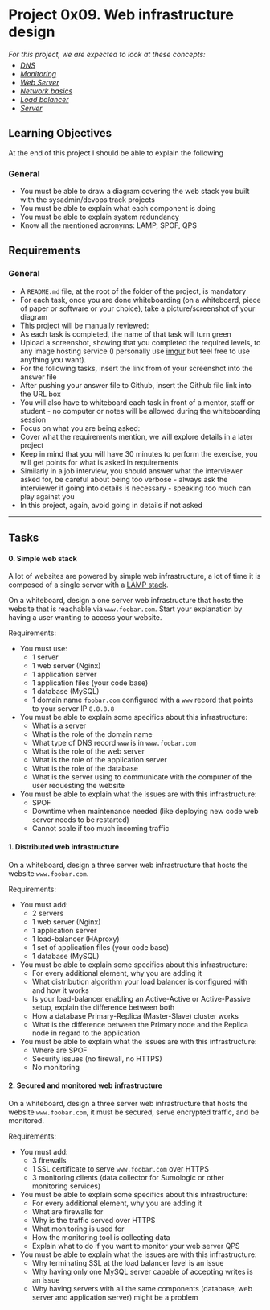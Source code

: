 <h1 class="gap">Project 0x09. Web infrastructure design</h1>
  <div class="gap formatted-content">
      <p style="margin-bottom: 0"><em>For this project, we are expected to look at these concepts:</em></p>
      <ul style="margin-top: 5px">
          <li>
            <em><a href="/concepts/12">DNS</a></em>
          </li>
          <li>
            <em><a href="/concepts/13">Monitoring</a></em>
          </li>
          <li>
            <em><a href="/concepts/17">Web Server</a></em>
          </li>
          <li>
            <em><a href="/concepts/33">Network basics</a></em>
          </li>
          <li>
            <em><a href="/concepts/46">Load balancer</a></em>
          </li>
          <li>
            <em><a href="/concepts/67">Server</a></em>
          </li>
      </ul>
    </div>

<h2>Learning Objectives</h2>
<p> At the end of this project I should be able to explain the following</p>
<h3>General</h3>

<ul>
<li>You must be able to draw a diagram covering the web stack you built with the sysadmin/devops track projects</li>
<li>You must be able to explain what each component is doing</li>
<li>You must be able to explain system redundancy</li>
<li>Know all the mentioned acronyms: LAMP, SPOF, QPS</li>
</ul>

<h2>Requirements</h2>

<h3>General</h3>

<ul>
<li>A <code>README.md</code> file, at the root of the folder of the project, is mandatory</li>
<li>For each task, once you are done whiteboarding (on a whiteboard, piece of paper or software or your choice), take a picture/screenshot of your diagram</li>
<li>This project will be manually reviewed:</li>
<li>As each task is completed, the name of that task will turn green</li>
<li>Upload a screenshot, showing that you completed the required levels, to any image hosting service (I personally use <a href="/rltoken/QorG0rvw1PzqWBVrqWW6Sg" title="imgur" target="_blank">imgur</a> but feel free to use anything you want). </li>
<li>For the following tasks, insert the link from of your screenshot into the answer file </li>
<li>After pushing your answer file to Github, insert the Github file link into the URL box</li>
<li>You will also have to whiteboard each task in front of a mentor, staff or student - no computer or notes will be allowed during the whiteboarding session</li>
<li>Focus on what you are being asked: </li>
<li>Cover what the requirements mention, we will explore details in a later project</li>
<li>Keep in mind that you will have 30 minutes to perform the exercise, you will get points for what is asked in requirements</li>
<li>Similarly in a job interview, you should answer what the interviewer asked for, be careful about being too verbose - always ask the interviewer if going into details is necessary - speaking too much can play against you</li>
<li>In this project, again, avoid going in details if not asked</li>
</ul>

<hr class="gap">
<h2 class="gap">Tasks</h2>

 <h4 class="task">
    0. Simple web stack
</h4>
  <p>A lot of websites are powered by simple web infrastructure, a lot of time it is composed of a single server with a <a href="/rltoken/lBFrw_pTU3_sMuYFptFFsw" title="LAMP stack" target="_blank">LAMP stack</a>.</p>

<p>On a whiteboard, design a one server web infrastructure that hosts the website that is reachable via <code>www.foobar.com</code>. Start your explanation by having a user wanting to access your website.</p>

<p>Requirements:</p>

<ul>
<li> You must use:

<ul>
<li>1 server</li>
<li>1 web server (Nginx)</li>
<li>1 application server</li>
<li>1 application files (your code base)</li>
<li>1 database (MySQL)</li>
<li>1 domain name <code>foobar.com</code> configured with a <code>www</code> record that points to your server IP <code>8.8.8.8</code></li>
</ul></li>
<li>You must be able to explain some specifics about this infrastructure:

<ul>
<li>What is a server</li>
<li>What is the role of the domain name</li>
<li>What type of DNS record <code>www</code> is in <code>www.foobar.com</code></li>
<li>What is the role of the web server</li>
<li>What is the role of the application server</li>
<li>What is the role of the database</li>
<li>What is the server using to communicate with the computer of the user requesting the website</li>
</ul></li>
<li>You must be able to explain what the issues are with this infrastructure:

<ul>
<li>SPOF</li>
<li>Downtime when maintenance needed (like deploying new code web server needs to be restarted)</li>
<li>Cannot scale if too much incoming traffic</li>
</ul></li>
</ul>

  <h4 class="task">
    1. Distributed web infrastructure
</h4>
 <p>On a whiteboard, design a three server web infrastructure that hosts the website <code>www.foobar.com</code>.</p>

<p>Requirements:</p>

<ul>
<li> You must add:

<ul>
<li>2 servers</li>
<li>1 web server (Nginx)</li>
<li>1 application server</li>
<li>1 load-balancer (HAproxy)</li>
<li>1 set of application files (your code base)</li>
<li>1 database (MySQL)</li>
</ul></li>
<li>You must be able to explain some specifics about this infrastructure:

<ul>
<li>For every additional element, why you are adding it</li>
<li>What distribution algorithm your load balancer is configured with and how it works</li>
<li>Is your load-balancer enabling an Active-Active or Active-Passive setup, explain the difference between both</li>
<li>How a database Primary-Replica (Master-Slave) cluster works</li>
<li>What is the difference between the Primary node and the Replica node in regard to the application</li>
</ul></li>
<li>You must be able to explain what the issues are with this infrastructure:

<ul>
<li>Where are SPOF</li>
<li>Security issues (no firewall, no HTTPS)</li>
<li>No monitoring</li>
</ul></li>
</ul>

 <h4 class="task">
    2. Secured and monitored web infrastructure
</h4>
 <p>On a whiteboard, design a three server web infrastructure that hosts the website <code>www.foobar.com</code>, it must be secured, serve encrypted traffic, and be monitored.</p>

<p>Requirements:</p>

<ul>
<li> You must add:

<ul>
<li>3 firewalls </li>
<li>1 SSL certificate to serve <code>www.foobar.com</code> over HTTPS</li>
<li>3 monitoring clients (data collector for Sumologic or other monitoring services)</li>
</ul></li>
<li>You must be able to explain some specifics about this infrastructure:

<ul>
<li>For every additional element, why you are adding it</li>
<li>What are firewalls for</li>
<li>Why is the traffic served over HTTPS</li>
<li>What monitoring is used for</li>
<li>How the monitoring tool is collecting data</li>
<li>Explain what to do if you want to monitor your web server QPS</li>
</ul></li>
<li>You must be able to explain what the issues are with this infrastructure:

<ul>
<li>Why terminating SSL at the load balancer level is an issue</li>
<li>Why having only one MySQL server capable of accepting writes is an issue</li>
<li>Why having servers with all the same components (database, web server and application server) might be a problem</li>
</ul></li>
</ul>